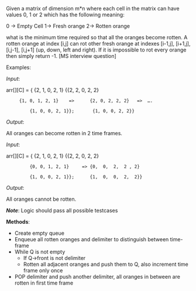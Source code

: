 Given a matrix of dimension m*n where each cell in the matrix can have values 0, 1 or 2 which has the following meaning:   

0 -> Empty Cell     1-> Fresh orange    2-> Rotten orange

what is the minimum time required so that all the oranges become rotten. A rotten orange at index [i,j] can rot other fresh orange at indexes [i-1,j], [i+1,j], [i,j-1], [i,j+1] (up, down, left and right). If it is impossible to rot every orange then simply return -1. [MS interview question]

Examples:

*Input*:
  
arr[][C] = { {2, 1, 0, 2, 1}  		{{2, 2, 0, 2, 2}

	     {1, 0, 1, 2, 1}    =>      {2, 0, 2, 2, 2}   =>  ….

             {1, 0, 0, 2, 1}};		 {1, 0, 0, 2, 2}}

*Output*:

All oranges can become rotten in 2 time frames.

		  	  

*Input*:
  
arr[][C] = { {2, 1, 0, 2, 1} 		{{2, 2, 0, 2, 2}

             {0, 0, 1, 2, 1}     =>	{0,  0,  2,  2 , 2}

             {1, 0, 0, 2, 1}};		{1,  0,  0,  2,  2}}

*Output*:

All oranges cannot be rotten.



__*Note*__: Logic should pass all possible testcases


**Methods**:
- Create empty queue
- Enqueue all rotten oranges and delimiter to distinguish between time-frame
- While Q is not empty
  * If Q->front is not delimiter
  * Rotten all adjacent oranges and push them to Q, also increment time frame only once
- POP delimiter and push another delimiter, all oranges in between are rotten in first time frame

